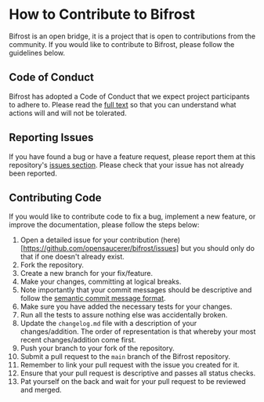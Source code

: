 # How to Contribute to Bifrost

Bifrost is an open bridge, it is a project that is open to contributions from the community. If you would like to contribute to Bifrost, please follow the guidelines below.

## Code of Conduct

Bifrost has adopted a Code of Conduct that we expect project participants to adhere to. Please read the [full text](https://www.contributor-covenant.org/version/1/0/0/code-of-conduct/) so that you can understand what actions will and will not be tolerated.

## Reporting Issues

If you have found a bug or have a feature request, please report them at this repository's [issues section](https://github.com/opensaucerer/bifrost/issues). Please check that your issue has not already been reported.

## Contributing Code

If you would like to contribute code to fix a bug, implement a new feature, or improve the documentation, please follow the steps below:

1. Open a detailed issue for your contribution (here)[https://github.com/opensaucerer/bifrost/issues] but you should only do that if one doesn't already exist.
2. Fork the repository.
3. Create a new branch for your fix/feature.
4. Make your changes, committing at logical breaks.
5. Note importantly that your commit messages should be descriptive and follow the [semantic commit message format](https://gist.github.com/joshbuchea/6f47e86d2510bce28f8e7f42ae84c716).
6. Make sure you have added the necessary tests for your changes.
7. Run all the tests to assure nothing else was accidentally broken.
8. Update the `changelog.md` file with a description of your changes/addition. The order of representation is that whereby your most recent changes/addition come first.
9. Push your branch to your fork of the repository.
10. Submit a pull request to the `main` branch of the Bifrost repository.
11. Remember to link your pull request with the issue you created for it.
12. Ensure that your pull request is descriptive and passes all status checks.
13. Pat yourself on the back and wait for your pull request to be reviewed and merged.
